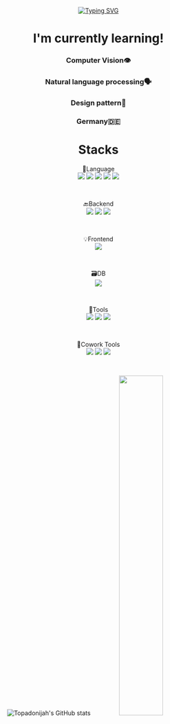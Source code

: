 <div align="center">

[![Typing SVG](https://readme-typing-svg.demolab.com?font=Ubuntu+Mono&weight=600&size=26&pause=1000&color=F7473F&center=true&multiline=true&repeat=false&random=false&width=435&height=40&lines=%F0%9F%8E%84+Merry+Christmas+%F0%9F%8E%84)](https://git.io/typing-svg)
<br>

# I'm currently learning!
### **Computer Vision**👁️

### **Natural language processing**🗣️

### **Design pattern**🔨

### **Germany**🇩🇪

# Stacks
<p align="center" display="inline-block">
    🔡Language <br>
    <img src="https://img.shields.io/badge/JAVA-007396?style=for-the-badge&logo=JAVA&logoColor=white"> 
    <img src="https://img.shields.io/badge/Python-3776AB?style=for-the-badge&logo=Python&logoColor=white">
    <img src="https://img.shields.io/badge/javascript-F7DF1E?style=for-the-badge&logo=javascript&logoColor=black">
    <img src="https://img.shields.io/badge/kotlin-7F52FF?style=for-the-badge&logo=kotlin&logoColor=black">
    <img src="https://img.shields.io/badge/C++-00599C?style=for-the-badge&logo=cplusplus&logoColor=black">
</p><br>

<p align="center" display="inline-block">
    🔙Backend <br>
    <img src="https://img.shields.io/badge/Spring-6DB33F?style=for-the-badge&logo=Spring&logoColor=white">
    <img src="https://img.shields.io/badge/SpringBoot-6DB33F?style=for-the-badge&logo=SpringBoot&logoColor=white">
    <img src="https://img.shields.io/badge/NodeJS-339933?style=for-the-badge&logo=nodedotjs&logoColor=white">
</p><br>

<p align="center" display="inline-block">
    💡Frontend <br>
    <img src="https://img.shields.io/badge/React-61DAFB?style=for-the-badge&logo=React&logoColor=white">
</p><br>

<p align="center" display="inline-block">
    🗃️DB<br>
    <img src="https://img.shields.io/badge/MySQL-4479A1?style=for-the-badge&logo=mysql&logoColor=white">
</p><br>

<p align="center" display="inline-block">
    🔨Tools <br>
    <img src="https://img.shields.io/badge/IntelliJ-000000?style=for-the-badge&logo=IntelliJ IDEA&logoColor=white">
    <img src="https://img.shields.io/badge/VScode-007ACC?style=for-the-badge&logo=visualstudiocode&logoColor=white">
    <img src="https://img.shields.io/badge/Android Studio-3DDC84?style=for-the-badge&logo=androidstudio&logoColor=white">
  
</p><br>

<p align="center" display="inline-block">
    👏Cowork Tools <br>
    <img src="https://img.shields.io/badge/Github-000000?style=for-the-badge&logo=github&logoColor=white">
    <img src="https://img.shields.io/badge/Notion-000000?style=for-the-badge&logo=notion&logoColor=white">
    <img src="https://img.shields.io/badge/Slack-4A154B?style=for-the-badge&logo=slack&logoColor=white">
</p><br>

</div>

<div align="center">
 
![Topadonijah's GitHub stats](https://github-readme-stats.vercel.app/api?username=Topadonijah&show_icons=true&theme=radical)
<img width="45%" src="https://raw.githubusercontent.com/Topadonijah/github-stats-transparent/output/generated/languages.svg"/>
<!--- [![Solved.ac 프로필](http://mazassumnida.wtf/api/v2/generate_badge?boj=tasong12)](https://solved.ac/tasong12) --->

</div>


<!---
Topadonijah/Topadonijah is a ✨ special ✨ repository because its `README.md` (this file) appears on your GitHub profile.
You can click the Preview link to take a look at your changes.
--->
